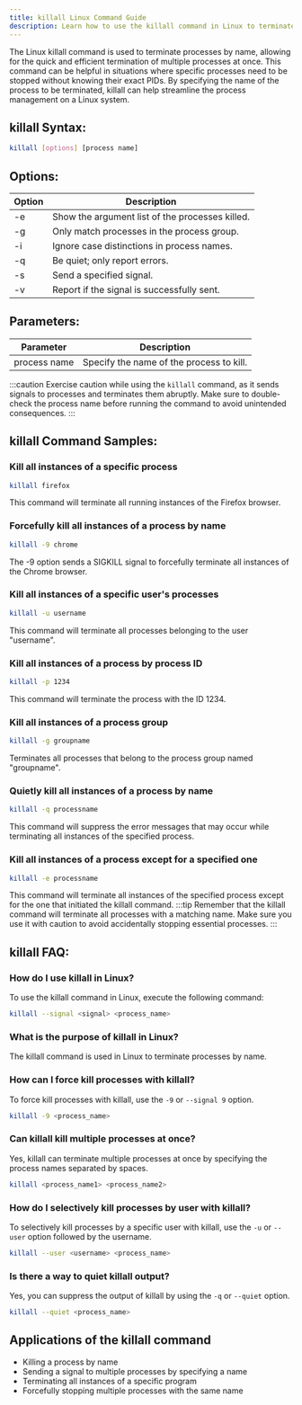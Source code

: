 ```yaml
---
title: killall Linux Command Guide
description: Learn how to use the killall command in Linux to terminate processes by name efficiently.
---
```


The Linux killall command is used to terminate processes by name, allowing for the quick and efficient termination of multiple processes at once. This command can be helpful in situations where specific processes need to be stopped without knowing their exact PIDs. By specifying the name of the process to be terminated, killall can help streamline the process management on a Linux system.

## killall Syntax:
```bash
killall [options] [process name]
```
## Options:
| Option | Description                               |
|--------|-------------------------------------------|
| -e     | Show the argument list of the processes killed. |
| -g     | Only match processes in the process group. |
| -i     | Ignore case distinctions in process names. |
| -q     | Be quiet; only report errors. |
| -s     | Send a specified signal. |
| -v     | Report if the signal is successfully sent. |

## Parameters:
| Parameter    | Description                            |
|--------------|----------------------------------------|
| process name | Specify the name of the process to kill. |

:::caution
Exercise caution while using the `killall` command, as it sends signals to processes and terminates them abruptly. Make sure to double-check the process name before running the command to avoid unintended consequences.
:::
## killall Command Samples:
### Kill all instances of a specific process
```bash
killall firefox
```
This command will terminate all running instances of the Firefox browser.

### Forcefully kill all instances of a process by name
```bash
killall -9 chrome
```
The -9 option sends a SIGKILL signal to forcefully terminate all instances of the Chrome browser.

### Kill all instances of a specific user's processes
```bash
killall -u username
```
This command will terminate all processes belonging to the user "username".

### Kill all instances of a process by process ID
```bash
killall -p 1234
```
This command will terminate the process with the ID 1234.

### Kill all instances of a process group
```bash
killall -g groupname
```
Terminates all processes that belong to the process group named "groupname".

### Quietly kill all instances of a process by name
```bash
killall -q processname
```
This command will suppress the error messages that may occur while terminating all instances of the specified process.

### Kill all instances of a process except for a specified one
```bash
killall -e processname
```
This command will terminate all instances of the specified process except for the one that initiated the killall command.
:::tip
Remember that the killall command will terminate all processes with a matching name. Make sure you use it with caution to avoid accidentally stopping essential processes.
:::

## killall FAQ:
### How do I use killall in Linux?
To use the killall command in Linux, execute the following command:
```bash
killall --signal <signal> <process_name>
```

### What is the purpose of killall in Linux?
The killall command is used in Linux to terminate processes by name.

### How can I force kill processes with killall?
To force kill processes with killall, use the `-9` or `--signal 9` option. 
```bash
killall -9 <process_name>
```

### Can killall kill multiple processes at once?
Yes, killall can terminate multiple processes at once by specifying the process names separated by spaces.
```bash
killall <process_name1> <process_name2>
```

### How do I selectively kill processes by user with killall?
To selectively kill processes by a specific user with killall, use the `-u` or `--user` option followed by the username.
```bash
killall --user <username> <process_name>
```

### Is there a way to quiet killall output?
Yes, you can suppress the output of killall by using the `-q` or `--quiet` option.
```bash
killall --quiet <process_name>
```
## Applications of the killall command

- Killing a process by name
- Sending a signal to multiple processes by specifying a name
- Terminating all instances of a specific program
- Forcefully stopping multiple processes with the same name